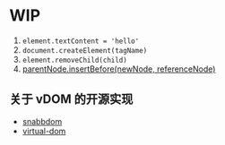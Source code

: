 # WIP

1. `element.textContent = 'hello'`
1. `document.createElement(tagName)`
1. `element.removeChild(child)`
1. [parentNode.insertBefore(newNode, referenceNode)](https://developer.mozilla.org/zh-CN/docs/Web/API/Node/insertBefore)

## 关于 vDOM 的开源实现

+ [snabbdom](https://github.com/snabbdom/snabbdom)
+ [virtual-dom](https://github.com/Matt-Esch/virtual-dom)
